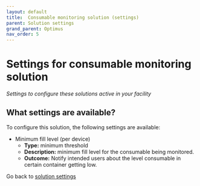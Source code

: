 ```yaml
---
layout: default
title:  Consumable monitoring solution (settings)
parent: Solution settings
grand_parent: Optimus
nav_order: 5
---
```


# Settings for consumable monitoring solution
*Settings to configure these solutions active in your facility*

## What settings are available?
To configure this solution, the following settings are available:
 
- Minimum fill level (per device)
    - **Type:** minimum threshold
    - **Description:** minimum fill level for the consumable being monitored.
    - **Outcome:** Notify intended users about the level consumable in certain container getting low.

Go back to [solution settings](/vcs_settings.html)
